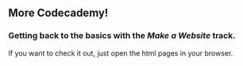 ## More Codecademy!

### Getting back to the basics with the *__Make a Website__* track.

If you want to check it out, just open the html pages in your browser.
